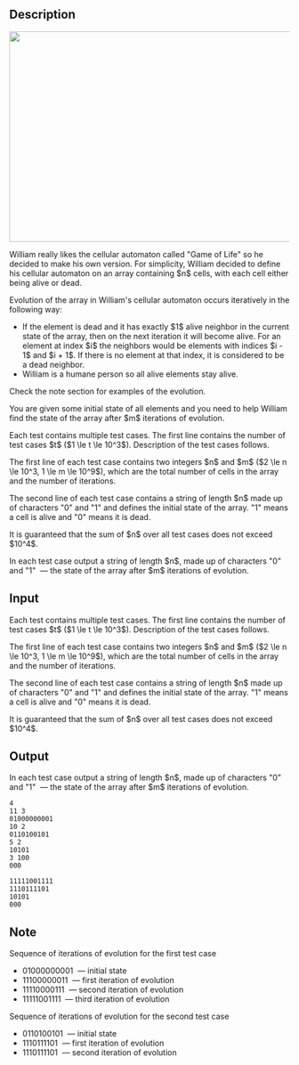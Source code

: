 ## Description

<div><center> <img class="tex-graphics" height="378px" src="file://TaIB0z8o.png" style="max-width: 100.0%;max-height: 100.0%;" width="567px"> </center><p>William really likes the cellular automaton called "Game of Life" so he decided to make his own version. For simplicity, William decided to define his cellular automaton on an array containing $n$ cells, with each cell either being alive or dead.</p><p>Evolution of the array in William's cellular automaton occurs iteratively in the following way:</p><ul> <li> If the element is dead and it has <span class="tex-font-style-bf">exactly</span> $1$ alive neighbor <span class="tex-font-style-bf">in the current state of the array</span>, then on the next iteration it will become alive. For an element at index $i$ the neighbors would be elements with indices $i - 1$ and $i + 1$. If there is no element at that index, it is considered to be a dead neighbor. </li><li> William is a humane person so all alive elements stay alive. </li></ul><p>Check the note section for examples of the evolution.</p><p>You are given some initial state of all elements and you need to help William find the state of the array after $m$ iterations of evolution.</p></div><div class="input-specification"><p>Each test contains multiple test cases. The first line contains the number of test cases $t$ ($1 \le t \le 10^3$). Description of the test cases follows.</p><p>The first line of each test case contains two integers $n$ and $m$ ($2 \le n \le 10^3, 1 \le m \le 10^9$), which are the total number of cells in the array and the number of iterations.</p><p>The second line of each test case contains a string of length $n$ made up of characters "<span class="tex-font-style-tt">0</span>" and "<span class="tex-font-style-tt">1</span>" and defines the initial state of the array. "<span class="tex-font-style-tt">1</span>" means a cell is alive and "<span class="tex-font-style-tt">0</span>" means it is dead.</p><p>It is guaranteed that the sum of $n$ over all test cases does not exceed $10^4$.</p></div><div class="output-specification"><p>In each test case output a string of length $n$, made up of characters "<span class="tex-font-style-tt">0</span>" and "<span class="tex-font-style-tt">1</span>" &nbsp;— the state of the array after $m$ iterations of evolution.</p></div>

## Input

<p>Each test contains multiple test cases. The first line contains the number of test cases $t$ ($1 \le t \le 10^3$). Description of the test cases follows.</p><p>The first line of each test case contains two integers $n$ and $m$ ($2 \le n \le 10^3, 1 \le m \le 10^9$), which are the total number of cells in the array and the number of iterations.</p><p>The second line of each test case contains a string of length $n$ made up of characters "<span class="tex-font-style-tt">0</span>" and "<span class="tex-font-style-tt">1</span>" and defines the initial state of the array. "<span class="tex-font-style-tt">1</span>" means a cell is alive and "<span class="tex-font-style-tt">0</span>" means it is dead.</p><p>It is guaranteed that the sum of $n$ over all test cases does not exceed $10^4$.</p>

## Output

<p>In each test case output a string of length $n$, made up of characters "<span class="tex-font-style-tt">0</span>" and "<span class="tex-font-style-tt">1</span>" &nbsp;— the state of the array after $m$ iterations of evolution.</p>





```input1
4
11 3
01000000001
10 2
0110100101
5 2
10101
3 100
000
```




```output1
11111001111
1110111101
10101
000
```



## Note

<p>Sequence of iterations of evolution for the first test case </p><ul> <li> <span class="tex-font-style-tt">01000000001</span> &nbsp;— initial state </li><li> <span class="tex-font-style-tt">11100000011</span> &nbsp;— first iteration of evolution </li><li> <span class="tex-font-style-tt">11110000111</span> &nbsp;— second iteration of evolution </li><li> <span class="tex-font-style-tt">11111001111</span> &nbsp;— third iteration of evolution </li></ul><p>Sequence of iterations of evolution for the second test case </p><ul> <li> <span class="tex-font-style-tt">0110100101</span> &nbsp;— initial state </li><li> <span class="tex-font-style-tt">1110111101</span> &nbsp;— first iteration of evolution </li><li> <span class="tex-font-style-tt">1110111101</span> &nbsp;— second iteration of evolution </li></ul>
